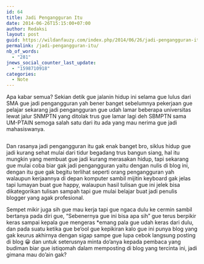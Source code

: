 ```yaml
---
id: 64
title: Jadi Pengangguran Itu
date: 2014-06-26T15:15:00+07:00
author: Redaksi
layout: post
guid: https://wildanfauzy.com/index.php/2014/06/26/jadi-pengangguran-itu/
permalink: /jadi-pengangguran-itu/
nb_of_words:
  - "281"
jnews_social_counter_last_update:
  - "1598710918"
categories:
  - Note
---
```

Apa kabar semua? Sekian detik gue jalanin hidup ini selama gue lulus dari SMA gue jadi pengangguran yah bener banget sebelumnya pekerjaan gue pelajar sekarang jadi pengangguran gue udah lamar beberapa universitas lewat jalur SNMPTN yang ditolak trus gue lamar lagi deh SBMPTN sama UM-PTAIN semoga salah satu dari itu ada yang mau nerima gue jadi mahasiswanya.<figure class="wp-block-image size-large">

<img src="https://wildanfauzyart.files.wordpress.com/2014/06/78a44-chill-chilling-hammock-92870.jpg?w=768" alt="" data-recalc-dims="1" /> </figure> 

Dan rasanya jadi pengangguran itu gak enak banget bro, siklus hidup gue jadi kurang sehat mulai dari tidur begadang trus bangun siang, hal itu mungkin yang membuat gue jadi kurang merasakan hidup, tapi sekarang gue mulai coba biar gak jadi pengangguran yaitu dengan nulis di blog ini, dengan itu gue gak begitu terlihat seperti orang pengangguran yah walaupun kerjaannya di depan komputer sambil mijitin keyboard gak jelas tapi lumayan buat gue happy, walaupun hasil tulisan gue ini jelek bisa dikategorikan tulisan sampah tapi gue mulai belajar buat jadi penulis blogger yang agak profesional.

Sempet mikir juga sih gue mau kerja tapi gue ngaca dulu ke cermin sambil bertanya pada diri gue, “Sebenernya gue ini bisa apa sih” gue terus berpikir keras sampai kepala gue mengeras *emang pala gue udah keras dari dulu, dan pada suatu ketika gue be&#8217;ool gue kepikiran kalo gue ini punya blog yang gak keurus akhirnya dengan sigap sampe gue lupa cebok langsung posting di blog 😀 dan untuk seterusnya minta do&#8217;anya kepada pembaca yang budiman biar gue istiqomah dalam memposting di blog yang tercinta ini, jadi gimana mau do&#8217;ain gak?